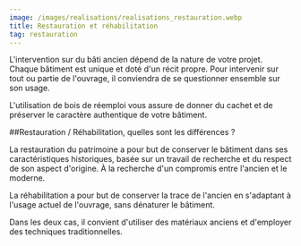 ```yaml
---
image: /images/realisations/realisations_restauration.webp
title: Restauration et réhabilitation
tag: restauration
---
```


L'intervention sur du bâti ancien dépend de la nature de votre projet. Chaque bâtiment est unique et doté d'un récit propre. Pour intervenir sur tout ou partie de l'ouvrage, il conviendra de se questionner ensemble sur son usage.

L'utilisation de bois de réemploi vous assure de donner du cachet et de préserver le caractère authentique de votre bâtiment.

##Restauration / Réhabilitation, quelles sont les différences ?

La restauration du patrimoine a pour but de conserver le bâtiment dans ses caractéristiques historiques, basée sur un travail de recherche et du respect de son aspect d'origine. À la recherche d'un compromis entre l'ancien et le moderne.

La réhabilitation a pour but de conserver la trace de l'ancien en s'adaptant à l'usage actuel de l'ouvrage, sans dénaturer le bâtiment.

Dans les deux cas, il convient d'utiliser des matériaux anciens et d'employer des techniques traditionnelles.
